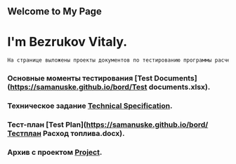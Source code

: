 ## Welcome to My Page
# I'm Bezrukov Vitaly.






```markdown
На странице выложены проекты документов по тестированию программы расчета расхода топлива для ознакомления.

```
### Основные моменты тестирования [Test Documents](https://samanuske.github.io/bord/Test documents.xlsx).

### Техническое задание [Technical Specification](https://samanuske.github.io/bord/ТЗ-РСТ-01.docx).

### Тест-план [Test Plan](https://samanuske.github.io/bord/Тестплан Расход топлива.docx).

### Архив с проектом  [Project](https://samanuske.github.io/bord/TestVisualFull.rar).



